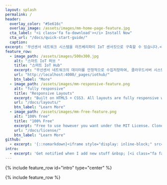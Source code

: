 ```yaml
---
layout: splash
permalink: /
header:
  overlay_color: "#5e616c"
  overlay_image: /assets/images/mm-home-page-feature.jpg
  cta_label: "<i class='fa fa-download'></i> Install Now"
  cta_url: "/docs/quick-start-guide/"
  caption:
excerpt: '무선센서 네트워크 시스템을 라즈베리파이 IoT 센서킷으로 구축할 수 있습니다.<br /> <small><a href="https://github.com/sonnonet/sonnonet.github.io">Latest release v1.0.0</a></small><br /><br /> {::nomarkdown}<iframe style="display: inline-block;" src="https://ghbtns.com/github-btn.html?user=sonnonet&repo=sonnonet.github.io&type=star&count=true&size=large" frameborder="0" scrolling="0" width="160px" height="30px"></iframe> <iframe style="display: inline-block;" src="https://ghbtns.com/github-btn.html?user=sonnonet&repo=sonnonet.github.io&type=fork&count=true&size=large" frameborder="0" scrolling="0" width="158px" height="30px"></iframe>{:/nomarkdown}'
feature_row:
  - image_path: /assets/images/500x300.jpg
    alt: "스마트 IoT 허브 "
    title: "스마트 IoT Hub"
    excerpt: "무선센서 네트워크의 데이터를 안정적으로 수집저장하여, 클라우드서버 시스템과 연동하는 스마트 IoT허브 시스템입니다"
    url: "http://localhost:4000/_pages/iothub/"
    btn_label: "More"
  - image_path: /assets/images/mm-responsive-feature.png
    alt: "fully responsive"
    title: "Responsive Layouts"
    excerpt: "Built on HTML5 + CSS3. All layouts are fully responsive with helpers to augment your content."
    url: "/docs/layouts/"
    btn_label: "Learn More"
  - image_path: /assets/images/mm-free-feature.png
    alt: "100% free"
    title: "100% Free"
    excerpt: "Free to use however you want under the MIT License. Clone it, fork it, customize it, whatever!"
    url: "/docs/license/"
    btn_label: "Learn More"
github:
  - excerpt: '{::nomarkdown}<iframe style="display: inline-block;" src="https://ghbtns.com/github-btn.html?user=mmistakes&repo=minimal-mistakes&type=star&count=true&size=large" frameborder="0" scrolling="0" width="160px" height="30px"></iframe> <iframe style="display: inline-block;" src="https://ghbtns.com/github-btn.html?user=mmistakes&repo=minimal-mistakes&type=fork&count=true&size=large" frameborder="0" scrolling="0" width="158px" height="30px"></iframe>{:/nomarkdown}'
intro:
  - excerpt: 'Get notified when I add new stuff &nbsp; [<i class="fa fa-twitter"></i> @sonnonet](https://twitter.com/sonnonet){: .btn .btn--twitter} [<i class="fa fa-paypal"></i> Tip Me](https://www.paypal.me/sonnonet){: .btn}'
---
```


{% include feature_row id="intro" type="center" %}

{% include feature_row %}

